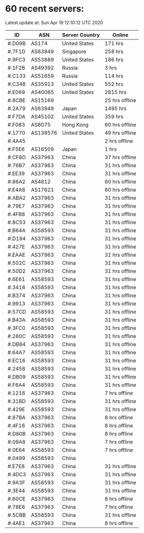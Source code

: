 # 60 recent servers:

Latest update at: Sun Apr 19 12:10:12 UTC 2020

| ID | ASN | Server Country | Online |
| -- | --- | -------------- | ------ |
| #.D09B | AS174 | United States | 171 hrs |
| #.7F1D | AS63949 | Singapore | 258 hrs |
| #.9FC3 | AS53889 | United States | 186 hrs |
| #.1F2B | AS49392 | Russia | 3 hrs |
| #.C133 | AS51659 | Russia | 114 hrs |
| #.C348 | AS35913 | United States | 552 hrs |
| #.E069 | AS40065 | United States | 2815 hrs |
| #.8CBE | AS15169 |  | 25 hrs offline |
| #.2A79 | AS63949 | Japan | 1495 hrs |
| #.F7DA | AS45102 | United States | 359 hrs |
| #.F083 | AS8075 | Hong Kong | 60 hrs offline |
| #.1770 | AS138576 | United States | 49 hrs offline |
| #.4A45 |  |  | 2 hrs offline |
| #.F5E6 | AS16509 | Japan | 1 hrs |
| #.CF8D | AS37963 | China | 37 hrs offline |
| #.76B7 | AS37963 | China | 31 hrs offline |
| #.EE39 | AS37963 | China | 31 hrs offline |
| #.86A2 | AS4812 | China | 60 hrs offline |
| #.E4A8 | AS17621 | China | 60 hrs offline |
| #.ABA2 | AS37963 | China | 31 hrs offline |
| #.79E7 | AS37963 | China | 31 hrs offline |
| #.4FB8 | AS37963 | China | 31 hrs offline |
| #.8C53 | AS37963 | China | 31 hrs offline |
| #.B64A | AS58593 | China | 31 hrs offline |
| #.D194 | AS37963 | China | 31 hrs offline |
| #.427E | AS37963 | China | 31 hrs offline |
| #.EAAE | AS37963 | China | 31 hrs offline |
| #.502C | AS37963 | China | 31 hrs offline |
| #.50D2 | AS37963 | China | 31 hrs offline |
| #.6E61 | AS58593 | China | 31 hrs offline |
| #.3418 | AS58593 | China | 31 hrs offline |
| #.B374 | AS37963 | China | 31 hrs offline |
| #.9913 | AS37963 | China | 31 hrs offline |
| #.57CD | AS58593 | China | 31 hrs offline |
| #.B43A | AS58593 | China | 31 hrs offline |
| #.3FC0 | AS58593 | China | 31 hrs offline |
| #.280C | AS58593 | China | 31 hrs offline |
| #.DB84 | AS37963 | China | 31 hrs offline |
| #.64A7 | AS58593 | China | 31 hrs offline |
| #.EC16 | AS58593 | China | 31 hrs offline |
| #.2458 | AS58593 | China | 31 hrs offline |
| #.DB09 | AS58593 | China | 31 hrs offline |
| #.F6A4 | AS58593 | China | 31 hrs offline |
| #.1216 | AS37963 | China | 7 hrs offline |
| #.31BD | AS58593 | China | 31 hrs offline |
| #.429E | AS58593 | China | 31 hrs offline |
| #.87BA | AS37963 | China | 8 hrs offline |
| #.4F16 | AS37963 | China | 8 hrs offline |
| #.D80B | AS37963 | China | 8 hrs offline |
| #.09A8 | AS37963 | China | 7 hrs offline |
| #.0E64 | AS58593 | China | 7 hrs offline |
| #.0499 | AS58593 | China | |
| #.E7E8 | AS37963 | China | 31 hrs offline |
| #.4DC3 | AS37963 | China | 31 hrs offline |
| #.9A3F | AS58593 | China | 31 hrs offline |
| #.3E44 | AS58593 | China | 31 hrs offline |
| #.60CE | AS37963 | China | 8 hrs offline |
| #.78E8 | AS37963 | China | 7 hrs offline |
| #.5CBB | AS58593 | China | 31 hrs offline |
| #.4AE1 | AS37963 | China | 8 hrs offline |

